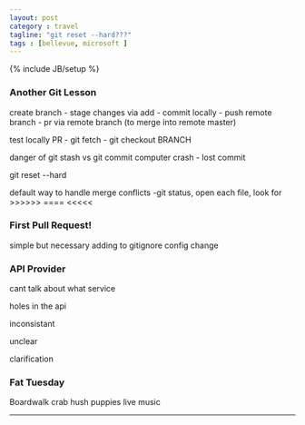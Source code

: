 ```yaml
---
layout: post
category : travel
tagline: "git reset --hard???"
tags : [bellevue, microsoft ]
---
```

{% include JB/setup %}

### Another Git Lesson

create branch - stage changes via add - commit locally - push remote branch - pr via remote branch (to merge into remote master) 

test locally PR - git fetch - git checkout BRANCH

danger of git stash vs git commit 
computer crash - lost commit

git reset --hard

default way to handle merge conflicts
-git status, open each file, look for >>>>>> ==== <<<<<

### First Pull Request!

simple but necessary
adding to gitignore
config change

### API Provider

cant talk about what service

holes in the api

inconsistant 

unclear

clarification

### Fat Tuesday

Boardwalk
crab hush puppies
live music

---
